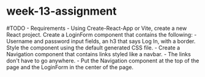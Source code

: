 # week-13-assignment 

#TODO - Requirements
    - Using Create-React-App or Vite, create a new React project. Create a LoginForm component that contains the following:
    - Username and password input fields, an h3 that says Log In, with a border. Style the component using the default generated CSS file.
    - Create a Navigation component that contains links styled like a navbar.
    - The links don't have to go anywhere.
    - Put the Navigation component at the top of the page and the LoginForm in the center of the page.